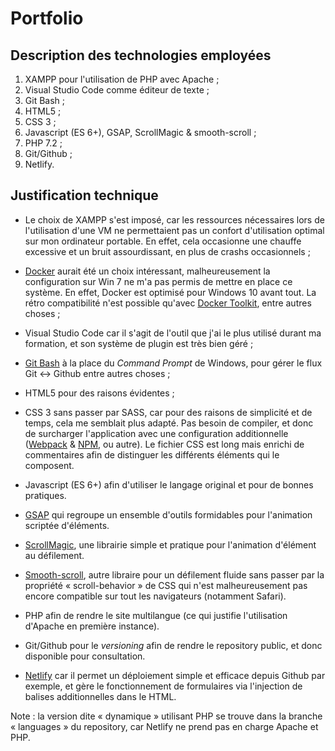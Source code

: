 # Portfolio

## Description des technologies employées

1. XAMPP pour l'utilisation de PHP avec Apache ;
2. Visual Studio Code comme éditeur de texte ;
3. Git Bash ;
4. HTML5 ;
5. CSS 3 ;
6. Javascript (ES 6+), GSAP, ScrollMagic & smooth-scroll ;
7. PHP 7.2 ;
8. Git/Github ;
9. Netlify.

## Justification technique

- Le choix de XAMPP s'est imposé, car les ressources nécessaires lors de l'utilisation d'une VM ne permettaient pas un confort d'utilisation optimal sur mon ordinateur portable. En effet, cela occasionne une chauffe excessive et un bruit assourdissant, en plus de crashs occasionnels ;

- [Docker](https://www.docker.com/) aurait été un choix intéressant, malheureusement la configuration sur Win 7 ne m'a pas permis de mettre en place ce système. En effet, Docker est optimisé pour Windows 10 avant tout. La rétro compatibilité n'est possible qu'avec [Docker Toolkit](https://docs.docker.com/toolbox/toolbox_install_windows/), entre autres choses ;

- Visual Studio Code car il s'agit de l'outil que j'ai le plus utilisé durant ma formation, et son système de plugin est très bien géré ;

- [Git Bash](https://gitforwindows.org/) à la place du _Command Prompt_ de Windows, pour gérer le flux Git <-> Github entre autres choses ;

- HTML5 pour des raisons évidentes ;

- CSS 3 sans passer par SASS, car pour des raisons de simplicité et de temps, cela me semblait plus adapté. Pas besoin de compiler, et donc de surcharger l'application avec une configuration additionnelle ([Webpack](https://webpack.js.org/) & [NPM](https://www.npmjs.com/), ou autre).
  Le fichier CSS est long mais enrichi de commentaires afin de distinguer les différents éléments qui le composent.

- Javascript (ES 6+) afin d'utiliser le langage original et pour de bonnes pratiques.

- [GSAP](https://greensock.com/gsap/) qui regroupe un ensemble d'outils formidables pour l'animation scriptée d'éléments.

- [ScrollMagic](https://scrollmagic.io/), une librairie simple et pratique pour l'animation d'élément au défilement.

- [Smooth-scroll](https://github.com/cferdinandi/smooth-scroll), autre libraire pour un défilement fluide sans passer par la propriété « scroll-behavior » de CSS qui n'est malheureusement pas encore compatible sur tout les navigateurs (notamment Safari).

- PHP afin de rendre le site multilangue (ce qui justifie l'utilisation d'Apache en première instance).

- Git/Github pour le _versioning_ afin de rendre le repository public, et donc disponible pour consultation.

- [Netlify](https://www.netlify.com/) car il permet un déploiement simple et efficace depuis Github par exemple, et gère le fonctionnement de formulaires via l'injection de balises additionnelles dans le HTML.

Note : la version dite « dynamique » utilisant PHP se trouve dans la branche « languages » du repository, car Netlify ne prend pas en charge Apache et PHP.
